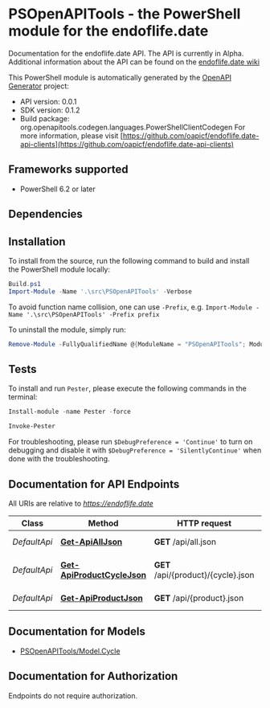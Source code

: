 # PSOpenAPITools - the PowerShell module for the endoflife.date

Documentation for the endoflife.date API. The API is currently in Alpha. Additional information about the API can be found on the [endoflife.date wiki](https://github.com/endoflife-date/endoflife.date/wiki)

This PowerShell module is automatically generated by the [OpenAPI Generator](https://openapi-generator.tech) project:

- API version: 0.0.1
- SDK version: 0.1.2
- Build package: org.openapitools.codegen.languages.PowerShellClientCodegen
    For more information, please visit [https://github.com/oapicf/endoflife.date-api-clients](https://github.com/oapicf/endoflife.date-api-clients)

<a id="frameworks-supported"></a>
## Frameworks supported
- PowerShell 6.2 or later

<a id="dependencies"></a>
## Dependencies

<a id="installation"></a>
## Installation


To install from the source, run the following command to build and install the PowerShell module locally:
```powershell
Build.ps1
Import-Module -Name '.\src\PSOpenAPITools' -Verbose
```

To avoid function name collision, one can use `-Prefix`, e.g. `Import-Module -Name '.\src\PSOpenAPITools' -Prefix prefix`

To uninstall the module, simply run:
```powershell
Remove-Module -FullyQualifiedName @{ModuleName = "PSOpenAPITools"; ModuleVersion = "0.1.2"}
```

<a id="tests"></a>
## Tests

To install and run `Pester`, please execute the following commands in the terminal:

```powershell
Install-module -name Pester -force

Invoke-Pester
```

For troubleshooting, please run `$DebugPreference = 'Continue'` to turn on debugging and disable it with `$DebugPreference = 'SilentlyContinue'` when done with the troubleshooting.

## Documentation for API Endpoints

All URIs are relative to *https://endoflife.date*

Class | Method | HTTP request | Description
------------ | ------------- | ------------- | -------------
*DefaultApi* | [**Get-ApiAllJson**](docs/DefaultApi.md#Get-ApiAllJson) | **GET** /api/all.json | All Products
*DefaultApi* | [**Get-ApiProductCycleJson**](docs/DefaultApi.md#Get-ApiProductCycleJson) | **GET** /api/{product}/{cycle}.json | Single cycle details
*DefaultApi* | [**Get-ApiProductJson**](docs/DefaultApi.md#Get-ApiProductJson) | **GET** /api/{product}.json | Get All Details


## Documentation for Models

 - [PSOpenAPITools/Model.Cycle](docs/Cycle.md)


<a id="documentation-for-authorization"></a>
## Documentation for Authorization

Endpoints do not require authorization.


